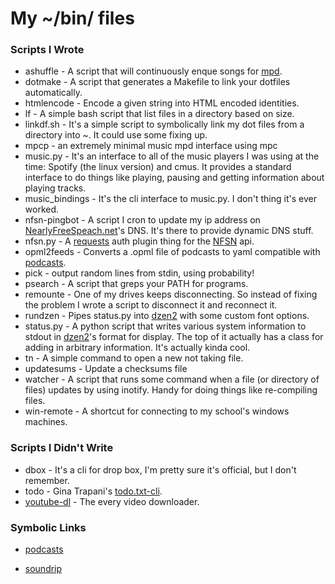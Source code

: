 My ~/bin/ files
=========

### Scripts I Wrote
* ashuffle - A script that will continuously enque songs for [mpd][].
* dotmake - A script that generates a Makefile to link your dotfiles automatically.
* htmlencode - Encode a given string into HTML encoded identities.
* lf - A simple bash script that list files in a directory based on size.
* linkdf.sh - It's a simple script to symbolically link my dot files from a
directory into ~. It could use some fixing up.
* mpcp - an extremely minimal music mpd interface using mpc
* music.py - It's an interface to all of the music players I was using at the
time: Spotify (the linux version) and cmus. It provides a standard interface to
do things like playing, pausing and getting information about playing tracks.
* music\_bindings - It's the cli interface to music.py. I don't thing it's ever
worked.
* nfsn-pingbot - A script I cron to update my ip address on 
[NearlyFreeSpeach.net][nfsn]'s
DNS. It's there to provide dynamic DNS stuff.
* nfsn.py - A [requests][] auth plugin thing for the [NFSN][nfsn] api.
* opml2feeds - Converts a .opml file of podcasts to yaml compatible with [podcasts][].
* pick - output random lines from stdin, using probability!
* psearch - A script that greps your PATH for programs.
* remounte - One of my drives keeps disconnecting. So instead of fixing the problem I 
wrote a script to disconnect it and reconnect it.
* rundzen - Pipes status.py into [dzen2][] with some custom font options.
* status.py - A python script that writes various system information to stdout
in [dzen2][]'s format for display. The top of it actually has a class for adding in
arbitrary information. It's actually kinda cool.
* tn - A simple command to open a new not taking file.
* updatesums - Update a checksums file
* watcher - A script that runs some command when a file (or directory of files) 
updates by using inotify. Handy for doing things like re-compiling files.
* win-remote - A shortcut for connecting to my school's windows machines.

### Scripts I Didn't Write
* dbox - It's a cli for drop box, I'm pretty sure it's official, but
I don't remember.
* todo - Gina Trapani's [todo.txt-cli][todo].
* [youtube-dl][] - The every video downloader.

### Symbolic Links
* [podcasts][]
* [soundrip][]

  [podcasts]: https://github.com/Joshkunz/podcasts
  [soundrip]: https://github.com/Joshkunz/soundrip
  [dzen2]: https://github.com/robm/dzen
  [nfsn]: https://www.nearlyfreespeech.net/
  [requests]: http://docs.python-requests.org/en/latest/
  [youtube-dl]: http://rg3.github.com/youtube-dl/
  [todo]: http://todotxt.com/
  [mpd]: http://mpd.wikia.com/wiki/Music_Player_Daemon_Wiki
